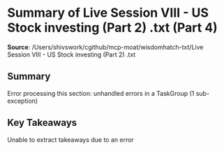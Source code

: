 # Summary of Live Session VIII - US Stock investing (Part 2) .txt (Part 4)

**Source**: /Users/shivswork/cgithub/mcp-moat/wisdomhatch-txt/Live Session VIII - US Stock investing (Part 2) .txt

## Summary
Error processing this section: unhandled errors in a TaskGroup (1 sub-exception)

## Key Takeaways
Unable to extract takeaways due to an error
